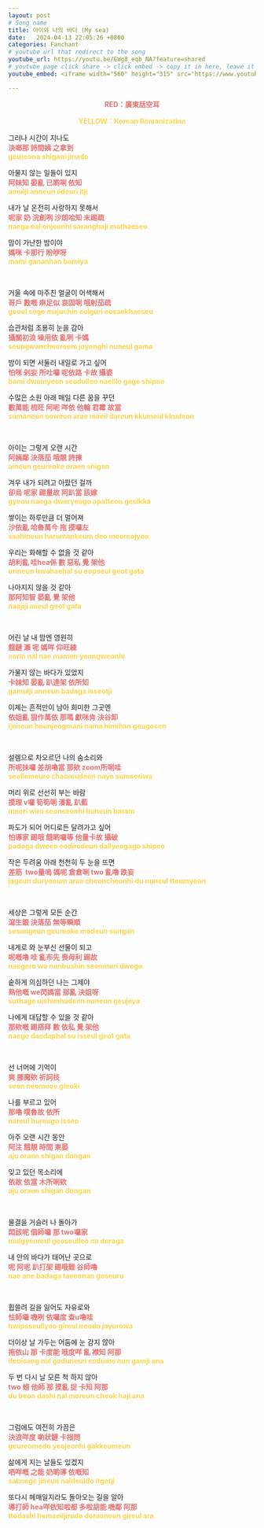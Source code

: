 ```yaml
---
layout: post
# Song name
title: 아이와 나의 바다 (My sea)
date:   2024-04-13 22:05:26 +0800
categories: Fanchant
# youtube url that redirect to the song
youtube_url: https://youtu.be/EWg8_eqb_NA?feature=shared
# youtube page click share -> click embed -> copy it in here, leave it blank if dont 
youtube_embed: <iframe width="560" height="315" src="https://www.youtube.com/embed/EWg8_eqb_NA?si=4PSGE8b1lk2-Miqr" title="YouTube video player" frameborder="0" allow="accelerometer; autoplay; clipboard-write; encrypted-media; gyroscope; picture-in-picture; web-share" referrerpolicy="strict-origin-when-cross-origin" allowfullscreen></iframe>

---
```

<p style="display: flex; justify-content: center;"><span style="color:#e57373;"><strong> RED：廣東話空耳</strong></span></p>
<p style="display: flex; justify-content: center;"><span style="color:#ffd54f;"><strong>YELLOW：Korean Romanization</strong></span></p>

<p>그러나 시간이 지나도<br><span style="color:#e57373;"><strong>決啷那 詩間姨 之拿到</strong></span><br><span style="color:#ffd54f;"><strong>geureona shigani jinado</strong></span></p>
<p>아물지 않는 일들이 있지<br><span style="color:#e57373;"><strong>阿妹知 晏亂 已啲唎 依知</strong></span><br><span style="color:#ffd54f;"><strong>amulji anneun ildeuri itji</strong></span></p>
<p>내가 날 온전히 사랑하지 못해서<br><span style="color:#e57373;"><strong>呢家 奶 浣創咧 沙朗哈知 末踢疏</strong></span><br><span style="color:#ffd54f;"><strong>naega nal onjeonhi saranghaji mothaeseo</strong></span></p>
<p>맘이 가난한 밤이야<br><span style="color:#e57373;"><strong>媽咪 卡那行 盼咿呀</strong></span><br><span style="color:#ffd54f;"><strong>mami gananhan bamiya</strong></span></p>
<p>&nbsp;</p>
<p>거울 속에 마주친 얼굴이 어색해서<br><span style="color:#e57373;"><strong>哥戶 數嘅 麻足似 哀固唎 哦射茄疏</strong></span><br><span style="color:#ffd54f;"><strong>geoul soge majuchin eolguri eosaekhaeseo</strong></span></p>
<p>습관처럼 조용히 눈을 감아<br><span style="color:#e57373;"><strong>攝關初浪 噪用依 亂咧 卡媽</strong></span><br><span style="color:#ffd54f;"><strong>seupgwancheoreom joyonghi nuneul gama</strong></span></p>
<p>밤이 되면 서둘러 내일로 가고 싶어<br><span style="color:#e57373;"><strong>怕咪 剁妄 所吐囉 呢依路 卡故 攝婆</strong></span><br><span style="color:#ffd54f;"><strong>bami dwemyeon seodulleo naeillo gago shipeo</strong></span></p>
<p>수많은 소원 아래 매일 다른 꿈을 꾸던<br><span style="color:#e57373;"><strong>數萬能 梳旺 阿呢 咩依 他輪 君霉 故當</strong></span><br><span style="color:#ffd54f;"><strong>sumaneun soweon arae maeil dareun kkumeul kkudeon</strong></span></p>
<p>&nbsp;</p>
<p>아이는 그렇게 오랜 시간<br><span style="color:#e57373;"><strong>阿姨鄰 決落茄 哦靚 詩揀</strong></span><br><span style="color:#ffd54f;"><strong>aineun geureoke oraen shigan</strong></span></p>
<p>겨우 내가 되려고 아팠던 걸까<br><span style="color:#e57373;"><strong>卻烏 呢家 踢量故 阿趴當 該嫁</strong></span><br><span style="color:#ffd54f;"><strong>gyeou naega dweryeogo apatteon geolkka</strong></span></p>
<p>쌓이는 하루만큼 더 멀어져<br><span style="color:#e57373;"><strong>沙依亂 哈魯萬今 拖 摸囉左</strong></span><br><span style="color:#ffd54f;"><strong>ssahineun harumankeum deo meoreojyeo</strong></span></p>
<p>우리는 화해할 수 없을 것 같아<br><span style="color:#e57373;"><strong>胡利亂 哇hea係 數 惡私 覺 架他</strong></span><br><span style="color:#ffd54f;"><strong>urineun hwahaehal su eopseul geot gata</strong></span></p>
<p>나아지지 않을 것 같아<br><span style="color:#e57373;"><strong>那阿知智 晏亂 覺 架他</strong></span><br><span style="color:#ffd54f;"><strong>naajiji aneul geot gata</strong></span></p>
<p>&nbsp;</p>
<p>어린 날 내 맘엔 영원히<br><span style="color:#e57373;"><strong>餓鏈 瀨 呢 媽咩 仰旺練</strong></span><br><span style="color:#ffd54f;"><strong>eorin nal nae mamen yeongweonhi</strong></span></p>
<p>가물지 않는 바다가 있었지<br><span style="color:#e57373;"><strong>卡妹知 晏亂 趴達架 依所知</strong></span><br><span style="color:#ffd54f;"><strong>gamulji anneun badaga isseotji</strong></span></p>
<p>이제는 흔적만이 남아 희미한 그곳엔<br><span style="color:#e57373;"><strong>依姐亂 狠作萬依 那嗎 獻咪肯 決谷卸</strong></span><br><span style="color:#ffd54f;"><strong>ijeneun heunjeogmani nama himihan geugosen</strong></span></p>
<p>&nbsp;</p>
<p>설렘으로 차오르던 나의 숨소리와<br><span style="color:#e57373;"><strong>所呢抺囉 差胡嚕當 那欸 zoom所唎哇</strong></span><br><span style="color:#ffd54f;"><strong>seollemeuro chaoreudeon naye sumsoriwa</strong></span></p>
<p>머리 위로 선선히 부는 바람<br><span style="color:#e57373;"><strong>摸理 v囉 筍筍唎 潘亂 趴藍</strong></span><br><span style="color:#ffd54f;"><strong>meori wiro seonseonhi buneun baram</strong></span></p>
<p>파도가 되어 어디로든 달려가고 싶어<br><span style="color:#e57373;"><strong>怕導家 踢哦 餓啲囉等 他量卡故 攝破</strong></span><br><span style="color:#ffd54f;"><strong>padoga dweeo eodirodeun dallyeogago shipeo</strong></span></p>
<p>작은 두려움 아래 천천히 두 눈을 뜨면<br><span style="color:#e57373;"><strong>差筋 &nbsp;two量嗚 媽呢 倉倉唎 two 亂嚕 跌妄</strong></span><br><span style="color:#ffd54f;"><strong>jageun duryeoum arae cheoncheonhi du nuneul tteumyeon</strong></span></p>
<p>&nbsp;</p>
<p>세상은 그렇게 모든 순간<br><span style="color:#e57373;"><strong>瀉生銀 決落茄 無等瞬順</strong></span><br><span style="color:#ffd54f;"><strong>sesangeun geureoke modeun sungan</strong></span></p>
<p>내게로 와 눈부신 선물이 되고<br><span style="color:#e57373;"><strong>呢嘅嚕 哇 亂布先 喪母利 踢故</strong></span><br><span style="color:#ffd54f;"><strong>naegero wa nunbushin seonmuri dwego</strong></span></p>
<p>숱하게 의심하던 나는 그제야<br><span style="color:#e57373;"><strong>熟他嘅 we閃媽當 那亂 決姐呀</strong></span><br><span style="color:#ffd54f;"><strong>suthage uishimhadeon naneun geujeya</strong></span></p>
<p>나에게 대답할 수 있을 것 같아<br><span style="color:#e57373;"><strong>那欸嘅 踢搭拜 數 依私 覺 架他</strong></span><br><span style="color:#ffd54f;"><strong>naege daedaphal su isseul geot gata</strong></span></p>
<p>&nbsp;</p>
<p>선 너머에 기억이<br><span style="color:#e57373;"><strong>爽 挪魔欸 祈訶技</strong></span><br><span style="color:#ffd54f;"><strong>seon neomeoe gieoki</strong></span></p>
<p>나를 부르고 있어<br><span style="color:#e57373;"><strong>那嚕 噗魯故 依所</strong></span><br><span style="color:#ffd54f;"><strong>nareul bureugo isseo</strong></span></p>
<p>아주 오랜 시간 동안<br><span style="color:#e57373;"><strong>阿注 餓靚 時間 東晏</strong></span><br><span style="color:#ffd54f;"><strong>aju oraen shigan dongan</strong></span></p>
<p>잊고 있던 목소리에<br><span style="color:#e57373;"><strong>依故 依當 木所唎欸</strong></span><br><span style="color:#ffd54f;"><strong>aju oraen shigan dongan</strong></span></p>
<p>&nbsp;</p>
<p>물결을 거슬러 나 돌아가<br><span style="color:#e57373;"><strong>悶該呢 個師囉 那 two囉家</strong></span><br><span style="color:#ffd54f;"><strong>mulgyeoreul geoseulleo na doraga</strong></span></p>
<p>내 안의 바다가 태어난 곳으로<br><span style="color:#e57373;"><strong>呢 阿呢 趴打架 踢哦難 谷師嚕</strong></span><br><span style="color:#ffd54f;"><strong>nae ane badaga taeeonan goseuro</strong></span></p>
<p>&nbsp;</p>
<p>휩쓸려 길을 잃어도 자유로와<br><span style="color:#e57373;"><strong>怯師囉 嘰咧 依囉度 查u嚕哇</strong></span><br><span style="color:#ffd54f;"><strong>hwipsseullyeo gireul ireodo jayurowa</strong></span></p>
<p>더이상 날 가두는 어둠에 눈 감지 않아<br><span style="color:#e57373;"><strong>拖依山 那 卡度能 哦度咩 亂 襟知 阿那</strong></span><br><span style="color:#ffd54f;"><strong>deoisang nal gaduneun eodume nun gamji ana</strong></span></p>
<p>두 번 다시 날 모른 척 하지 않아<br><span style="color:#e57373;"><strong>two 螃 他師 那 摸亂 捉 卡知 阿那</strong></span><br><span style="color:#ffd54f;"><strong>du beon dashi nal moreun cheok haji ana</strong></span></p>
<p>&nbsp;</p>
<p>그럼에도 여전히 가끔은<br><span style="color:#e57373;"><strong>決浪咩度 喲狀鏈 卡根問</strong></span><br><span style="color:#ffd54f;"><strong>geureomedo yeojeonhi gakkeumeun</strong></span></p>
<p>삶에게 지는 날들도 있겠지<br><span style="color:#e57373;"><strong>哂咩嘅 之能 奶啲導 依嘅知</strong></span><br><span style="color:#ffd54f;"><strong>salmege jineun naldeuldo itgetji</strong></span></p>
<p>또다시 헤매일지라도 돌아오는 길을 알아<br><span style="color:#e57373;"><strong>導打師 hea咩依知啦都 多啦胡能 嘰鄰 阿那</strong></span><br><span style="color:#ffd54f;"><strong>ttodashi hemaeiljirado doraoneun gireul ara</strong></span></p>
